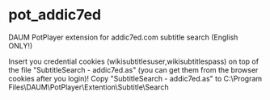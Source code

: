 # pot_addic7ed
 DAUM PotPlayer extension for addic7ed.com subtitle search (English ONLY!)
 
 Insert you credential cookies (wikisubtitlesuser,wikisubtitlespass) on top of the file "SubtitleSearch - addic7ed.as" (you can get them from the browser cookies after you login)!
 Copy "SubtitleSearch - addic7ed.as" to C:\Program Files\DAUM\PotPlayer\Extention\Subtitle\Search
